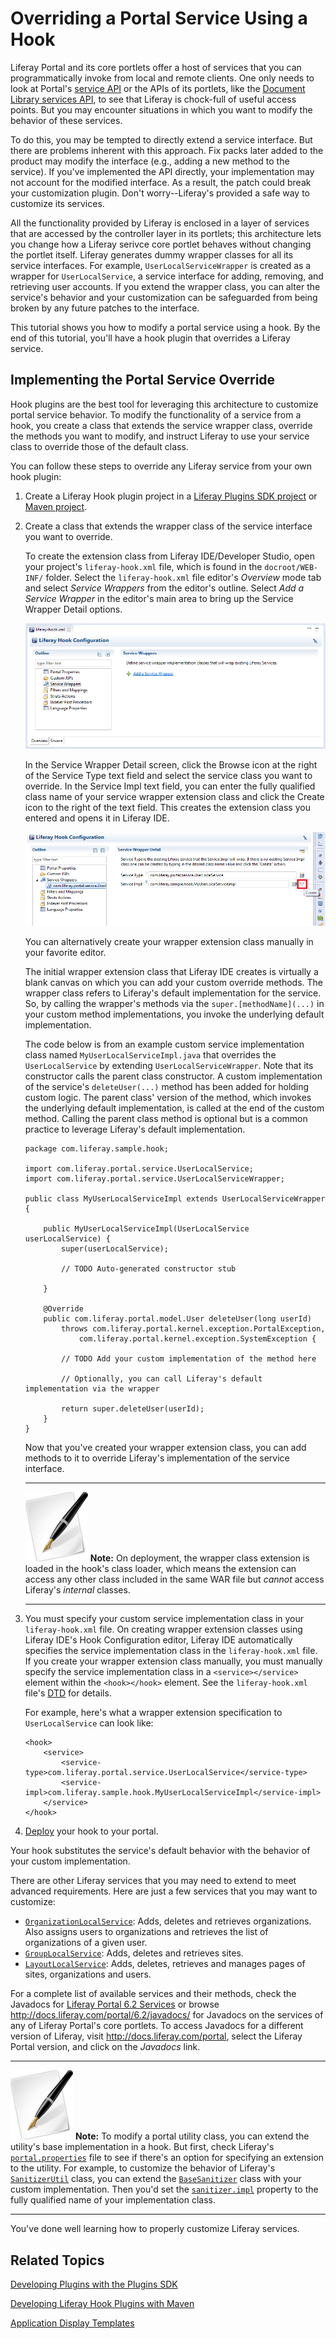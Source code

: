 # Overriding a Portal Service Using a Hook [](id=overriding-a-portal-service-using-a-hook)

Liferay Portal and its core portlets offer a host of services that you can
programmatically invoke from local and remote clients. One only needs to look at
Portal's [service API](http://docs.liferay.com/portal/6.2/javadocs/com/liferay/portal/service/package-summary.html)
or the APIs of its portlets, like the
[Document Library services API](http://docs.liferay.com/portal/6.2/javadocs/com/liferay/portlet/documentlibrary/service/package-summary.html),
to see that Liferay is chock-full of useful access points. But you may encounter
situations in which you want to modify the behavior of these services.  

To do this, you may be tempted to directly extend a service interface. But there
are problems inherent with this approach. Fix packs later added to the product
may modify the interface (e.g., adding a new method to the service). If you've
implemented the API directly, your implementation may not account for the
modified interface. As a result, the patch could break your customization
plugin. Don't worry--Liferay's provided a safe way to customize its services. 

All the functionality provided by Liferay is enclosed in a layer of services
that are accessed by the controller layer in its portlets; this architecture
lets you change how a Liferay serivce core portlet behaves without changing the
portlet itself. Liferay generates dummy wrapper classes for all its service
interfaces. For example, `UserLocalServiceWrapper` is created as a wrapper for
`UserLocalService`, a service interface for adding, removing, and retrieving
user accounts. If you extend the wrapper class, you can alter the service's
behavior and your customization can be safeguarded from being broken by any
future patches to the interface. 

This tutorial shows you how to modify a portal service using a hook. By the end
of this tutorial, you'll have a hook plugin that overrides a Liferay service. 

## Implementing the Portal Service Override

Hook plugins are the best tool for leveraging this architecture to customize
portal service behavior. To modify the functionality of a service from a hook,
you create a class that extends the service wrapper class, override the methods
you want to modify, and instruct Liferay to use your service class to override
those of the default class. 

You can follow these steps to override any Liferay service from your own
hook plugin: 

1.  Create a Liferay Hook plugin project in a
    [Liferay Plugins SDK project](/develop/tutorials/-/knowledge_base/creating-a-hook-project-in-the-plugins-sdk)
    or
    [Maven project](/develop/tutorials/-/knowledge_base/developing-liferay-hook-plugins-with-maven). 

2.  Create a class that extends the wrapper class of the service interface you
    want to override. 

    To create the extension class from Liferay IDE/Developer Studio, open your
    project's `liferay-hook.xml` file, which is found in the `docroot/WEB-INF/`
    folder. Select the `liferay-hook.xml` file editor's *Overview* mode tab and 
    select  *Service Wrappers* from the editor's outline. Select *Add a Service
    Wrapper* in the editor's main area to bring up the Service Wrapper Detail
    options. 

    ![Figure 1: Liferay IDE's Hook Configuration editor comes with custom service wrapper creation and editing capabilities.](../../images/hook-service-wrappers.png)

    In the Service Wrapper Detail screen, click the Browse icon at the right of
    the Service Type text field and select the service class you want to
    override. In the Service Impl text field, you can enter the fully qualified
    class name of your service wrapper extension class and click the Create icon
    to the right of the text field. This creates the extension class you entered
    and opens it in Liferay IDE. 

    ![Figure 2: Creating wrapper extensions is easy. You enter the name of your service implementation class and click the *Create* icon to create it for overriding the service.](../../images/hook-create-service-wrapper-impl.png)

    You can alternatively create your wrapper extension class manually in your
    favorite editor. 

    The initial wrapper extension class that Liferay IDE creates is virtually a
    blank canvas on which you can add your custom override methods. The wrapper
    class refers to Liferay's default implementation for the service. So, by
    calling the wrapper's methods via the `super.[methodName](...)` in your
    custom method implementations, you invoke the underlying default
    implementation. 

	The code below is from an example custom service implementation class named
    `MyUserLocalServiceImpl.java` that overrides the `UserLocalService` by
    extending `UserLocalServiceWrapper`. Note that its constructor calls the
    parent class constructor. A custom implementation of the service's
    `deleteUser(...)` method has been added for holding custom logic. The parent
    class' version of the method, which invokes the underlying default
    implementation, is called at the end of the custom method. Calling the
    parent class method is optional but is a common practice to leverage
    Liferay's default implementation. 

        package com.liferay.sample.hook;
        
        import com.liferay.portal.service.UserLocalService;
        import com.liferay.portal.service.UserLocalServiceWrapper;
        
        public class MyUserLocalServiceImpl extends UserLocalServiceWrapper {
        
            public MyUserLocalServiceImpl(UserLocalService userLocalService) {
                super(userLocalService);

                // TODO Auto-generated constructor stub
        
            }
        
            @Override
            public com.liferay.portal.model.User deleteUser(long userId)
                throws com.liferay.portal.kernel.exception.PortalException,
                    com.liferay.portal.kernel.exception.SystemException {
        
                // TODO Add your custom implementation of the method here
        
                // Optionally, you can call Liferay's default implementation via the wrapper
        
                return super.deleteUser(userId);
            }
        }

    Now that you've created your wrapper extension class, you can add methods to
    it to override Liferay's implementation of the service interface.  

    ---

    ![tip](../../images/tip-pen-paper.png) **Note:** On deployment, the wrapper
    class extension is loaded in the hook's class loader, which means the
    extension can access any other class included in the same WAR file but
    *cannot* access Liferay's *internal* classes.

    ---

2.  You must specify your custom service implementation class in your 
    `liferay-hook.xml` file. On creating wrapper extension classes using Liferay
    IDE's Hook Configuration editor, Liferay IDE automatically specifies the
    service implementation class in the `liferay-hook.xml` file. If you create
    your wrapper extension class manually, you must manually specify the service
    implementation class in a `<service></service>` element within the
    `<hook></hook>` element. See the `liferay-hook.xml` file's
    [DTD](http://www.liferay.com/dtd/liferay-hook_6_2_0.dtd) for details.  

    For example, here's what a wrapper extension specification to
    `UserLocalService` can look like: 

		<hook>
			<service>
				<service-type>com.liferay.portal.service.UserLocalService</service-type>
				<service-impl>com.liferay.sample.hook.MyUserLocalServiceImpl</service-impl>
			</service>
		</hook>

3.  [Deploy](/develop/tutorials/-/knowledge_base/deploying-plugins) your hook to
    your portal. 

Your hook substitutes the service's default behavior with the behavior of your
custom implementation. 

There are other Liferay services that you may need to extend to meet advanced
requirements. Here are just a few services that you may want to customize:

- [`OrganizationLocalService`](http://docs.liferay.com/portal/6.2/javadocs/com/liferay/portal/service/OrganizationLocalService.html):
  Adds, deletes and retrieves organizations. Also
  assigns users to organizations and retrieves the list of organizations of a
  given user. 
- [`GroupLocalService`](http://docs.liferay.com/portal/6.2/javadocs/com/liferay/portal/service/GroupLocalService.html):
  Adds, deletes and retrieves sites. 
- [`LayoutLocalService`](http://docs.liferay.com/portal/6.2/javadocs/com/liferay/portal/service/LayoutLocalService.html):
  Adds, deletes, retrieves and manages pages of sites, organizations and users. 

For a complete list of available services and their methods, check the Javadocs
for
[Liferay Portal 6.2 Services](http://docs.liferay.com/portal/6.2/javadocs/com/liferay/portal/service/package-summary.html)
or browse <http://docs.liferay.com/portal/6.2/javadocs/> for Javadocs on the
services of any of Liferay Portal's core portlets. To access Javadocs for a
different version of Liferay, visit <http://docs.liferay.com/portal>, select the
Liferay Portal version, and click on the *Javadocs* link. 

---

![Note](../../images/tip.png) **Note:** To modify a portal utility class, you can extend
the utility's base implementation in a hook. But first, check Liferay's
[`portal.properties`](http://docs.liferay.com/portal/6.2/propertiesdoc/portal.properties.html)
file to see if there's an option for specifying an extension to the utility. For
example, to customize the behavior of Liferay's 
[`SanitizerUtil`](http://docs.liferay.com/portal/6.2/javadocs/com/liferay/portal/kernel/sanitizer/SanitizerUtil.html)
class, you can extend the
[`BaseSanitizer`](http://docs.liferay.com/portal/6.2/javadocs-all/com/liferay/portal/kernel/sanitizer/BaseSanitizer.html)
class with your custom implementation. Then you'd set the
[`sanitizer.impl`](http://docs.liferay.com/portal/6.2/propertiesdoc/portal.properties.html#Sanitizer)
property to the fully qualified name of your implementation class.

---

You've done well learning how to properly customize Liferay services. 

## Related Topics

<!-- Uncomment when the tutorial is available. Jim
[Override language.properties using a Hook](/develop/tutorials/-/knowledge_base/overriding-language-props-hook)
-->

[Developing Plugins with the Plugins SDK](/develop/tutorials/-/knowledge_base/plugins-sdk)

[Developing Liferay Hook Plugins with Maven](/develop/tutorials/-/knowledge_base/developing-liferay-hook-plugins-with-maven)

[Application Display Templates](/develop/tutorials/-/knowledge_base/application-display-templates)

